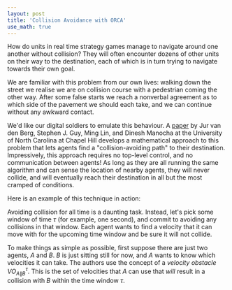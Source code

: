 ```yaml
---
layout: post
title: 'Collision Avoidance with ORCA'
use_math: true
---
```


<script src="https://d3js.org/d3.v7.min.js"></script>

How do units in real time strategy games manage to navigate around one another without collision?
They will often encounter dozens of other units on their way to the destination, each of which is in turn trying to navigate towards their own goal.

We are familiar with this problem from our own lives: walking down the street we realise we are on collision course with a pedestrian coming the other way. After some false starts we reach a nonverbal agreement as to which side of the pavement we should each take, and we can continue without any awkward contact.

We'd like our digital soldiers to emulate this behaviour. A [paper](https://gamma.cs.unc.edu/ORCA/) by Jur van den Berg, Stephen J. Guy, Ming Lin, and Dinesh Manocha at the University of North Carolina at Chapel Hill develops a mathematical approach to this problem that lets agents find a "collision-avoiding path" to their destination. Impressively, this approach requires no top-level control, and no communication between agents! As long as they are all running the same algorithm and can sense the location of nearby agents, they will never collide, and will eventually reach their destination in all but the most cramped of conditions.

Here is an example of this technique in action:

<canvas style='background-color: lightblue; width: 100%; height: 400px'>
</canvas>

Avoiding collision for all time is a daunting task. Instead, let's pick some window of time $\tau$ (for example, one second), and commit to avoiding any collisions in that window. Each agent wants to find a velocity that it can move with for the upcoming time window and be sure it will not collide.

To make things as simple as possible, first suppose there are just two agents, $A$ and $B$. $B$ is just sitting still for now, and $A$ wants to know which velocities it can take. The authors use the concept of a *velocity obstacle* $VO^{\tau}_{A\|B}$. This is the set of velocities that $A$ can use that *will* result in a collision with $B$ within the time window $\tau$.

<div style='display: flex; width: 100%; height: 500px'>
  <div id='velocitySpace' style='flex: 1; padding-right: 5px;'></div>
  <div id='positionSpace' style='flex: 1; padding-left: 5px;'></div>
</div>

<script src="{{ base.url | prepend: site.url }}/assets/js/velocityObstacle.js">